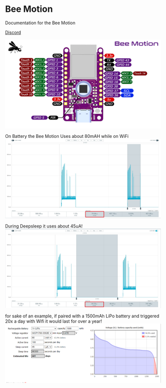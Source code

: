 # Bee Motion
Documentation for the Bee Motion

[Discord](tinyurl.com/Bee-Motion-Discord-Git) 

![alt text](https://github.com/strid3r21/Bee-Motion/blob/main/Bee-Motion-Info-Card.png?raw=true)

On Battery the Bee Motion Uses about 80mAH while on WiFi
![alt text](https://github.com/strid3r21/Bee-Motion/blob/main/Battery%20Info/Bee%20Motion%20Awake%20Bat.jpg?raw=true)

During Deepsleep it uses about 45uA!
![alt text](https://github.com/strid3r21/Bee-Motion/blob/main/Battery%20Info/Bee%20Motion%20Deep%20Sleep%20Bat.jpg?raw=true)

for sake of an example, if paired with a 1500mAh LiPo battery and triggered 20x a day with Wifi it would last for over a year!
![alt text](https://github.com/strid3r21/Bee-Motion/blob/main/Battery%20Info/Bee%20Motion%20Battery.png?raw=true)

